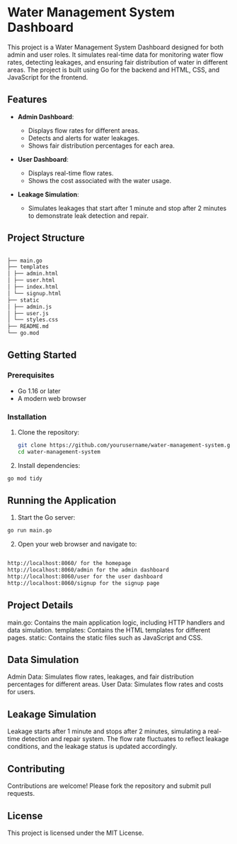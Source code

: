 # Water Management System Dashboard

This project is a Water Management System Dashboard designed for both admin and user roles. It simulates real-time data for monitoring water flow rates, detecting leakages, and ensuring fair distribution of water in different areas. The project is built using Go for the backend and HTML, CSS, and JavaScript for the frontend.

## Features
- **Admin Dashboard**:
  - Displays flow rates for different areas.
  - Detects and alerts for water leakages.
  - Shows fair distribution percentages for each area.

- **User Dashboard**:
  - Displays real-time flow rates.
  - Shows the cost associated with the water usage.

- **Leakage Simulation**:
  - Simulates leakages that start after 1 minute and stop after 2 minutes to demonstrate leak detection and repair.

## Project Structure
```bash

├── main.go
├── templates
│ ├── admin.html
│ ├── user.html
│ ├── index.html
│ └── signup.html
├── static
│ ├── admin.js
│ ├── user.js
│ └── styles.css
├── README.md
└── go.mod

```


## Getting Started

### Prerequisites

- Go 1.16 or later
- A modern web browser

### Installation

1. Clone the repository:

   ```bash
   git clone https://github.com/yourusername/water-management-system.git
   cd water-management-system
   ```

2. Install dependencies:
```bash
go mod tidy

```
## Running the Application

1.  Start the Go server:
```bash
go run main.go

```
2. Open your web browser and navigate to:
```bash

http://localhost:8060/ for the homepage
http://localhost:8060/admin for the admin dashboard
http://localhost:8060/user for the user dashboard
http://localhost:8060/signup for the signup page
```

## Project Details

main.go: Contains the main application logic, including HTTP handlers and data simulation.
templates: Contains the HTML templates for different pages.
static: Contains the static files such as JavaScript and CSS.



## Data Simulation

 Admin Data: Simulates flow rates, leakages, and fair distribution percentages for different areas.
 User Data: Simulates flow rates and costs for users.


## Leakage Simulation


Leakage starts after 1 minute and stops after 2 minutes, simulating a real-time detection and repair system. The flow rate fluctuates to reflect leakage conditions, and the leakage status is updated accordingly.


## Contributing

Contributions are welcome! Please fork the repository and submit pull requests.

## License

This project is licensed under the MIT License.
